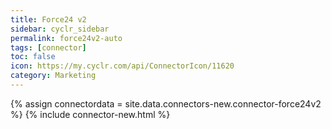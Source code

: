```yaml
---
title: Force24 v2
sidebar: cyclr_sidebar
permalink: force24v2-auto
tags: [connector]
toc: false
icon: https://my.cyclr.com/api/ConnectorIcon/11620
category: Marketing
---
```

{% assign connectordata = site.data.connectors-new.connector-force24v2 %}
{% include connector-new.html %}	